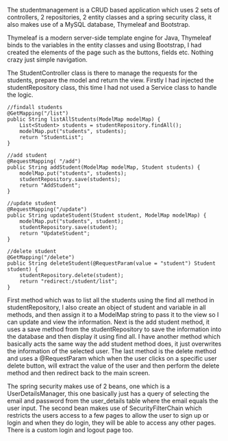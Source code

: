 The studentmanagement is a CRUD based application which uses 2 sets of controllers, 2 repositories,
2 entity classes and a spring security class, it also makes use of a MySQL database, Thymeleaf and Bootstrap.

Thymeleaf is a modern server-side template engine for Java, Thymeleaf binds to the variables 
in the entity classes and using Bootstrap, I had created the elements of the page such as the buttons, fields
etc. Nothing crazy just simple navigation. 

The StudentController class is there to manage the requests for the students, prepare the model and return 
the view. Firstly I had injected the studentRepository class, this time I had not used a Service class to handle
the logic. 

    //findall students
    @GetMapping("/list")
    public String listAllStudents(ModelMap modelMap) {
        List<Student> students = studentRepository.findAll();
        modelMap.put("students", students);
        return "StudentList";
    }
    
    //add student
    @RequestMapping( "/add")
    public String addStudent(ModelMap modelMap, Student students) {
        modelMap.put("students", students);
        studentRepository.save(students);
        return "AddStudent";
    }

    //update student
    @RequestMapping("/update")
    public String updateStudent(Student student, ModelMap modelMap) {
        modelMap.put("students", student);
        studentRepository.save(student);
        return "UpdateStudent";
    }

    //delete student
    @GetMapping("/delete")
    public String deleteStudent(@RequestParam(value = "student") Student student) {
        studentRepository.delete(student);
        return "redirect:/student/list";
    }

First method which was to list all the students using the find all method in studentRepository, I also 
create an object of student and variable in all methods, and then assign it to a ModelMap string to pass it to the
view so I can update and view the information. Next is the add student method, it uses a save method from the 
studentRepository to save the information into the database and then display it using find all. I have another 
method which basically acts the same way the add student method does, it just overwrites the information of the 
selected user. The last method is the delete method and uses a @RequestParam which when the user clicks on a 
specific user delete button, will extract the value of the user and then perform the delete method and then 
redirect back to the main screen. 

The spring security makes use of 2 beans, one which is a UserDetailsManager, this one basically just has a query of 
selecting the email and password from the user_details table where the email equals the user input. The second bean
makes use of SecurityFilterChain which restricts the users access to a few pages to allow the user to sign up or 
login and when they do login, they will be able to access any other pages. There is a custom login and logout page 
too. 
